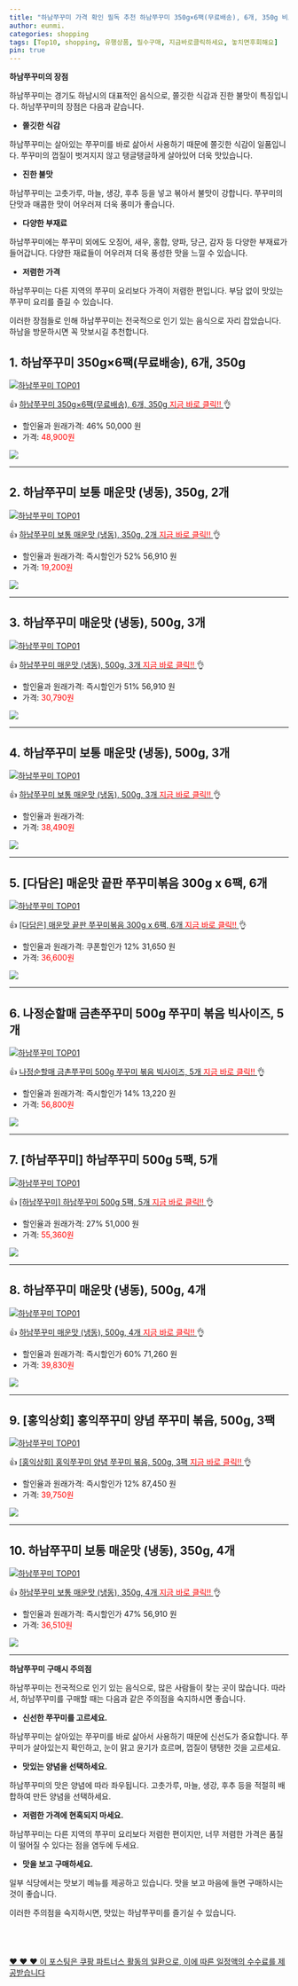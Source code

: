 ```yaml
---
title: "하남쭈꾸미 가격 확인 필독 추천 하남쭈꾸미 350g×6팩(무료배송), 6개, 350g 비교 장점 구매가이드"
author: eunmi.
categories: shopping
tags: [Top10, shopping, 유행상품, 필수구매, 지금바로클릭하세요, 놓치면후회해요]
pin: true
---
```

**하남쭈꾸미의 장점**

하남쭈꾸미는 경기도 하남시의 대표적인 음식으로, 쫄깃한 식감과 진한 불맛이 특징입니다. 하남쭈꾸미의 장점은 다음과 같습니다.

* **쫄깃한 식감**

하남쭈꾸미는 살아있는 쭈꾸미를 바로 삶아서 사용하기 때문에 쫄깃한 식감이 일품입니다. 쭈꾸미의 껍질이 벗겨지지 않고 탱글탱글하게 살아있어 더욱 맛있습니다.

* **진한 불맛**

하남쭈꾸미는 고춧가루, 마늘, 생강, 후추 등을 넣고 볶아서 불맛이 강합니다. 쭈꾸미의 단맛과 매콤한 맛이 어우러져 더욱 풍미가 좋습니다.

* **다양한 부재료**

하남쭈꾸미에는 쭈꾸미 외에도 오징어, 새우, 홍합, 양파, 당근, 감자 등 다양한 부재료가 들어갑니다. 다양한 재료들이 어우러져 더욱 풍성한 맛을 느낄 수 있습니다.

* **저렴한 가격**

하남쭈꾸미는 다른 지역의 쭈꾸미 요리보다 가격이 저렴한 편입니다. 부담 없이 맛있는 쭈꾸미 요리를 즐길 수 있습니다.

이러한 장점들로 인해 하남쭈꾸미는 전국적으로 인기 있는 음식으로 자리 잡았습니다. 하남을 방문하시면 꼭 맛보시길 추천합니다.

   

## 1. 하남쭈꾸미 350g×6팩(무료배송), 6개, 350g

[![하남쭈꾸미 TOP01](https://thumbnail10.coupangcdn.com/thumbnails/remote/230x230ex/image/vendor_inventory/d111/76147222fe43e709bd5303df7f865c651ed6d860e930386b088b3b3c814d.jpg)](https://link.coupang.com/re/AFFSDP?lptag=AF3617701&subid=GithubCoopas&pageKey=7505027746&traceid=V0-153&itemId=10112249029&vendorItemId=85502818281)


👍 [하남쭈꾸미 350g×6팩(무료배송), 6개, 350g <font color=red> 지금 바로 클릭!! </font> ](https://link.coupang.com/re/AFFSDP?lptag=AF3617701&subid=GithubCoopas&pageKey=7505027746&traceid=V0-153&itemId=10112249029&vendorItemId=85502818281) 👌 


- 할인율과 원래가격: 46%  50,000   원
- 가격: <span style='color:red'>48,900원</span>

[![](/discount_price.png)](https://link.coupang.com/re/AFFSDP?lptag=AF3617701&subid=GithubCoopas&pageKey=7505027746&traceid=V0-153&itemId=10112249029&vendorItemId=85502818281)

---


   

## 2. 하남쭈꾸미 보통 매운맛 (냉동), 350g, 2개

[![하남쭈꾸미 TOP01](https://thumbnail6.coupangcdn.com/thumbnails/remote/230x230ex/image/retail/images/e487f77d-394c-4ba4-8862-befd2cf048472832334662685519636.png)](https://link.coupang.com/re/AFFSDP?lptag=AF3617701&subid=GithubCoopas&pageKey=7250917956&traceid=V0-153&itemId=19272258557&vendorItemId=86387427051)


👍 [하남쭈꾸미 보통 매운맛 (냉동), 350g, 2개 <font color=red> 지금 바로 클릭!! </font> ](https://link.coupang.com/re/AFFSDP?lptag=AF3617701&subid=GithubCoopas&pageKey=7250917956&traceid=V0-153&itemId=19272258557&vendorItemId=86387427051) 👌 


- 할인율과 원래가격: 즉시할인가 52%  56,910   원
- 가격: <span style='color:red'>19,200원</span>

[![](/discount_price.png)](https://link.coupang.com/re/AFFSDP?lptag=AF3617701&subid=GithubCoopas&pageKey=7250917956&traceid=V0-153&itemId=19272258557&vendorItemId=86387427051)

---


   

## 3. 하남쭈꾸미 매운맛 (냉동), 500g, 3개

[![하남쭈꾸미 TOP01](https://thumbnail10.coupangcdn.com/thumbnails/remote/230x230ex/image/retail/images/0be02548-fe67-4f25-8c0b-d9edad1a1e126574719600702821894.png)](https://link.coupang.com/re/AFFSDP?lptag=AF3617701&subid=GithubCoopas&pageKey=7250917955&traceid=V0-153&itemId=19233099529&vendorItemId=86349568770)


👍 [하남쭈꾸미 매운맛 (냉동), 500g, 3개 <font color=red> 지금 바로 클릭!! </font> ](https://link.coupang.com/re/AFFSDP?lptag=AF3617701&subid=GithubCoopas&pageKey=7250917955&traceid=V0-153&itemId=19233099529&vendorItemId=86349568770) 👌 


- 할인율과 원래가격: 즉시할인가 51%  56,910   원
- 가격: <span style='color:red'>30,790원</span>

[![](/discount_price.png)](https://link.coupang.com/re/AFFSDP?lptag=AF3617701&subid=GithubCoopas&pageKey=7250917955&traceid=V0-153&itemId=19233099529&vendorItemId=86349568770)

---


   

## 4. 하남쭈꾸미 보통 매운맛 (냉동), 500g, 3개

[![하남쭈꾸미 TOP01](https://thumbnail9.coupangcdn.com/thumbnails/remote/230x230ex/image/retail/images/4f201a9e-a587-47b9-93eb-6fca067b33a15177599749908112757.png)](https://link.coupang.com/re/AFFSDP?lptag=AF3617701&subid=GithubCoopas&pageKey=7250917956&traceid=V0-153&itemId=19224579481&vendorItemId=86341242188)


👍 [하남쭈꾸미 보통 매운맛 (냉동), 500g, 3개 <font color=red> 지금 바로 클릭!! </font> ](https://link.coupang.com/re/AFFSDP?lptag=AF3617701&subid=GithubCoopas&pageKey=7250917956&traceid=V0-153&itemId=19224579481&vendorItemId=86341242188) 👌 


- 할인율과 원래가격: 
- 가격: <span style='color:red'>38,490원</span>

[![](/discount_price.png)](https://link.coupang.com/re/AFFSDP?lptag=AF3617701&subid=GithubCoopas&pageKey=7250917956&traceid=V0-153&itemId=19224579481&vendorItemId=86341242188)

---


   

## 5. [다담은] 매운맛 끝판 쭈꾸미볶음 300g x 6팩, 6개

[![하남쭈꾸미 TOP01](https://thumbnail6.coupangcdn.com/thumbnails/remote/230x230ex/image/vendor_inventory/6873/c3ce82555ee936466670956ed7f7f025df3d8d6e688f2223c7b21aa84925.jpg)](https://link.coupang.com/re/AFFSDP?lptag=AF3617701&subid=GithubCoopas&pageKey=4606433126&traceid=V0-153&itemId=5687483716&vendorItemId=72456066498)


👍 [[다담은] 매운맛 끝판 쭈꾸미볶음 300g x 6팩, 6개 <font color=red> 지금 바로 클릭!! </font> ](https://link.coupang.com/re/AFFSDP?lptag=AF3617701&subid=GithubCoopas&pageKey=4606433126&traceid=V0-153&itemId=5687483716&vendorItemId=72456066498) 👌 


- 할인율과 원래가격: 쿠폰할인가 12%  31,650   원
- 가격: <span style='color:red'>36,600원</span>

[![](/discount_price.png)](https://link.coupang.com/re/AFFSDP?lptag=AF3617701&subid=GithubCoopas&pageKey=4606433126&traceid=V0-153&itemId=5687483716&vendorItemId=72456066498)

---


   

## 6. 나정순할매 금촌쭈꾸미 500g 쭈꾸미 볶음 빅사이즈, 5개

[![하남쭈꾸미 TOP01](https://thumbnail9.coupangcdn.com/thumbnails/remote/230x230ex/image/vendor_inventory/e24c/429bc774085f04ddb65fce6be49c87bbdb5d822677b8f9b9e3045029a0f5.jpg)](https://link.coupang.com/re/AFFSDP?lptag=AF3617701&subid=GithubCoopas&pageKey=7373358708&traceid=V0-153&itemId=19025389690&vendorItemId=80265112871)


👍 [나정순할매 금촌쭈꾸미 500g 쭈꾸미 볶음 빅사이즈, 5개 <font color=red> 지금 바로 클릭!! </font> ](https://link.coupang.com/re/AFFSDP?lptag=AF3617701&subid=GithubCoopas&pageKey=7373358708&traceid=V0-153&itemId=19025389690&vendorItemId=80265112871) 👌 


- 할인율과 원래가격: 즉시할인가 14%  13,220   원
- 가격: <span style='color:red'>56,800원</span>

[![](/discount_price.png)](https://link.coupang.com/re/AFFSDP?lptag=AF3617701&subid=GithubCoopas&pageKey=7373358708&traceid=V0-153&itemId=19025389690&vendorItemId=80265112871)

---


   

## 7. [하남쭈꾸미] 하남쭈꾸미 500g 5팩, 5개

[![하남쭈꾸미 TOP01](https://thumbnail6.coupangcdn.com/thumbnails/remote/230x230ex/image/vendor_inventory/3c8d/2be1a83b4860df59cb11fcdda0a05512bd5ab4f546c3df58e8478bacc1cc.jpg)](https://link.coupang.com/re/AFFSDP?lptag=AF3617701&subid=GithubCoopas&pageKey=109368160&traceid=V0-153&itemId=15597001122&vendorItemId=86673844816)


👍 [[하남쭈꾸미] 하남쭈꾸미 500g 5팩, 5개 <font color=red> 지금 바로 클릭!! </font> ](https://link.coupang.com/re/AFFSDP?lptag=AF3617701&subid=GithubCoopas&pageKey=109368160&traceid=V0-153&itemId=15597001122&vendorItemId=86673844816) 👌 


- 할인율과 원래가격: 27%  51,000   원
- 가격: <span style='color:red'>55,360원</span>

[![](/discount_price.png)](https://link.coupang.com/re/AFFSDP?lptag=AF3617701&subid=GithubCoopas&pageKey=109368160&traceid=V0-153&itemId=15597001122&vendorItemId=86673844816)

---


   

## 8. 하남쭈꾸미 매운맛 (냉동), 500g, 4개

[![하남쭈꾸미 TOP01](https://thumbnail7.coupangcdn.com/thumbnails/remote/230x230ex/image/retail/images/3a525c38-1ff9-451b-bfaf-9d9a64725bf23220479851506462967.png)](https://link.coupang.com/re/AFFSDP?lptag=AF3617701&subid=GithubCoopas&pageKey=7250917955&traceid=V0-153&itemId=19233099639&vendorItemId=86349568887)


👍 [하남쭈꾸미 매운맛 (냉동), 500g, 4개 <font color=red> 지금 바로 클릭!! </font> ](https://link.coupang.com/re/AFFSDP?lptag=AF3617701&subid=GithubCoopas&pageKey=7250917955&traceid=V0-153&itemId=19233099639&vendorItemId=86349568887) 👌 


- 할인율과 원래가격: 즉시할인가 60%  71,260   원
- 가격: <span style='color:red'>39,830원</span>

[![](/discount_price.png)](https://link.coupang.com/re/AFFSDP?lptag=AF3617701&subid=GithubCoopas&pageKey=7250917955&traceid=V0-153&itemId=19233099639&vendorItemId=86349568887)

---


   

## 9. [홍익상회] 홍익쭈꾸미 양념 쭈꾸미 볶음, 500g, 3팩

[![하남쭈꾸미 TOP01](https://thumbnail6.coupangcdn.com/thumbnails/remote/230x230ex/image/vendor_inventory/05ce/0bdbf8860f8c9399a50bf4bff707576e103217772ab0dd21d7eb684e060c.jpg)](https://link.coupang.com/re/AFFSDP?lptag=AF3617701&subid=GithubCoopas&pageKey=7350344603&traceid=V0-153&itemId=18913218118&vendorItemId=85919519379)


👍 [[홍익상회] 홍익쭈꾸미 양념 쭈꾸미 볶음, 500g, 3팩 <font color=red> 지금 바로 클릭!! </font> ](https://link.coupang.com/re/AFFSDP?lptag=AF3617701&subid=GithubCoopas&pageKey=7350344603&traceid=V0-153&itemId=18913218118&vendorItemId=85919519379) 👌 


- 할인율과 원래가격: 즉시할인가 12%  87,450   원
- 가격: <span style='color:red'>39,750원</span>

[![](/discount_price.png)](https://link.coupang.com/re/AFFSDP?lptag=AF3617701&subid=GithubCoopas&pageKey=7350344603&traceid=V0-153&itemId=18913218118&vendorItemId=85919519379)

---


   

## 10. 하남쭈꾸미 보통 매운맛 (냉동), 350g, 4개

[![하남쭈꾸미 TOP01](https://thumbnail9.coupangcdn.com/thumbnails/remote/230x230ex/image/retail/images/aa486c13-8503-4dc2-af9e-cba0fb3d83636753904533597485705.png)](https://link.coupang.com/re/AFFSDP?lptag=AF3617701&subid=GithubCoopas&pageKey=7250917956&traceid=V0-153&itemId=19272259157&vendorItemId=86387427945)


👍 [하남쭈꾸미 보통 매운맛 (냉동), 350g, 4개 <font color=red> 지금 바로 클릭!! </font> ](https://link.coupang.com/re/AFFSDP?lptag=AF3617701&subid=GithubCoopas&pageKey=7250917956&traceid=V0-153&itemId=19272259157&vendorItemId=86387427945) 👌 


- 할인율과 원래가격: 즉시할인가 47%  56,910   원
- 가격: <span style='color:red'>36,510원</span>

[![](/discount_price.png)](https://link.coupang.com/re/AFFSDP?lptag=AF3617701&subid=GithubCoopas&pageKey=7250917956&traceid=V0-153&itemId=19272259157&vendorItemId=86387427945)

---
**하남쭈꾸미 구매시 주의점**

하남쭈꾸미는 전국적으로 인기 있는 음식으로, 많은 사람들이 찾는 곳이 많습니다. 따라서, 하남쭈꾸미를 구매할 때는 다음과 같은 주의점을 숙지하시면 좋습니다.

* **신선한 쭈꾸미를 고르세요.**

하남쭈꾸미는 살아있는 쭈꾸미를 바로 삶아서 사용하기 때문에 신선도가 중요합니다. 쭈꾸미가 살아있는지 확인하고, 눈이 맑고 윤기가 흐르며, 껍질이 탱탱한 것을 고르세요.

* **맛있는 양념을 선택하세요.**

하남쭈꾸미의 맛은 양념에 따라 좌우됩니다. 고춧가루, 마늘, 생강, 후추 등을 적절히 배합하여 만든 양념을 선택하세요.

* **저렴한 가격에 현혹되지 마세요.**

하남쭈꾸미는 다른 지역의 쭈꾸미 요리보다 저렴한 편이지만, 너무 저렴한 가격은 품질이 떨어질 수 있다는 점을 염두에 두세요.

* **맛을 보고 구매하세요.**

일부 식당에서는 맛보기 메뉴를 제공하고 있습니다. 맛을 보고 마음에 들면 구매하시는 것이 좋습니다.

이러한 주의점을 숙지하시면, 맛있는 하남쭈꾸미를 즐기실 수 있습니다.<br><br><br><br><br> [ ❤ ❤ ❤ 이 포스팅은 쿠팡 파트너스 활동의 일환으로, 이에 따른 일정액의 수수료를 제공받습니다](https://link.coupang.com/a/bcEFyh)